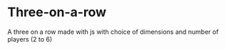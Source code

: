 # Three-on-a-row
A three on a row made with js with choice of dimensions and number of players (2 to 6)
